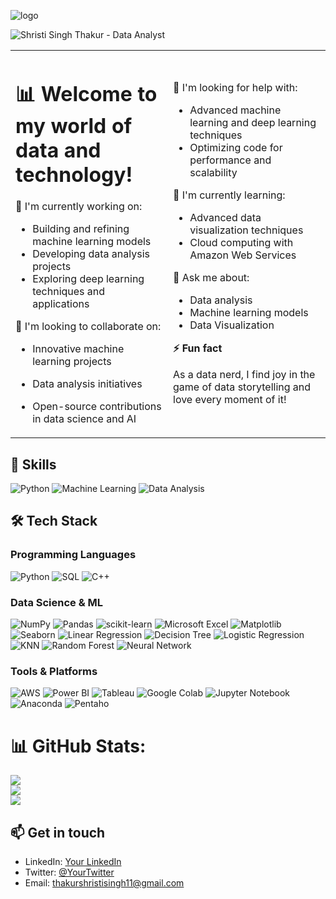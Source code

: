 ![logo](https://i.pinimg.com/564x/a0/e6/d3/a0e6d34297c51272111896a1f4d2becb.jpg)

![Shristi Singh Thakur - Data Analyst](https://img.shields.io/badge/Shristi%20Singh%20Thakur-Data%20Analyst-blue?style=for-the-badge&logo=data:image/png;base64,...)
<table>
  <tr>
    <td width="50%">

# 📊 Welcome to my world of data and technology!

🚀 I'm currently working on:
- Building and refining machine learning models
- Developing data analysis projects
- Exploring deep learning techniques and applications

🤝 I'm looking to collaborate on:
- Innovative machine learning projects
- Data analysis initiatives
- Open-source contributions in data science and AI

    </td>
    <td width="50%">

👐 I'm looking for help with:
- Advanced machine learning and deep learning techniques
- Optimizing code for performance and scalability

🌱 I'm currently learning:
- Advanced data visualization techniques
- Cloud computing with Amazon Web Services

💬 Ask me about:
- Data analysis
- Machine learning models
- Data Visualization

**⚡ Fun fact**

As a data nerd, I find joy in the game of data storytelling and love every moment of it!

  </tr>
</table>

## 💼 Skills

![Python](https://img.shields.io/badge/Python-★★★★☆-lightgrey?style=for-the-badge&logo=python&logoColor=white&color=3776AB)
![Machine Learning](https://img.shields.io/badge/Machine%20Learning-★★★★☆-lightgrey?style=for-the-badge&logo=tensorflow&logoColor=white&color=FF6F00)
![Data Analysis](https://img.shields.io/badge/Data%20Analysis-★★★★★-lightgrey?style=for-the-badge&logo=tableau&logoColor=white&color=E97627)

## 🛠️ Tech Stack

### Programming Languages
![Python](https://img.shields.io/badge/Python-3670A0?style=flat&logo=python&logoColor=ffdd54)
![SQL](https://img.shields.io/badge/SQL-4479A1?style=flat&logo=mysql&logoColor=white)
![C++](https://img.shields.io/badge/C++-00599C?style=flat&logo=c%2B%2B&logoColor=white)

### Data Science & ML
![NumPy](https://img.shields.io/badge/NumPy-013243?style=flat&logo=numpy&logoColor=white)
![Pandas](https://img.shields.io/badge/Pandas-150458?style=flat&logo=pandas&logoColor=white)
![scikit-learn](https://img.shields.io/badge/scikit--learn-F7931E?style=flat&logo=scikit-learn&logoColor=white)
![Microsoft Excel](https://img.shields.io/badge/Microsoft%20Excel-217346?style=flat&logo=microsoft-excel&logoColor=white)
![Matplotlib](https://img.shields.io/badge/Matplotlib-11557c?style=flat&logo=python&logoColor=white)
![Seaborn](https://img.shields.io/badge/Seaborn-3776AB?style=flat&logo=python&logoColor=white)
![Linear Regression](https://img.shields.io/badge/Linear%20Regression-FF6F00?style=flat&logo=tensorflow&logoColor=white)
![Decision Tree](https://img.shields.io/badge/Decision%20Tree-FF6F00?style=flat&logo=tensorflow&logoColor=white)
![Logistic Regression](https://img.shields.io/badge/Logistic%20Regression-FF6F00?style=flat&logo=tensorflow&logoColor=white)
![KNN](https://img.shields.io/badge/KNN-FF6F00?style=flat&logo=tensorflow&logoColor=white)
![Random Forest](https://img.shields.io/badge/Random%20Forest-FF6F00?style=flat&logo=tensorflow&logoColor=white)
![Neural Network](https://img.shields.io/badge/Neural%20Network-FF6F00?style=flat&logo=tensorflow&logoColor=white)

### Tools & Platforms
![AWS](https://img.shields.io/badge/AWS-FF9900?style=flat&logo=amazon-aws&logoColor=white)
![Power BI](https://img.shields.io/badge/Power%20BI-F2C811?style=flat&logo=powerbi&logoColor=black)
![Tableau](https://img.shields.io/badge/Tableau-E97627?style=flat&logo=Tableau&logoColor=white)
![Google Colab](https://img.shields.io/badge/Google%20Colab-F9AB00?style=flat&logo=google-colab&logoColor=white)
![Jupyter Notebook](https://img.shields.io/badge/Jupyter-F37626?style=flat&logo=jupyter&logoColor=white)
![Anaconda](https://img.shields.io/badge/Anaconda-44A833?style=flat&logo=anaconda&logoColor=white)
![Pentaho](https://img.shields.io/badge/Pentaho-0E3D59?style=flat&logo=pentaho&logoColor=white)

# 📊 GitHub Stats:
![](https://github-readme-stats.vercel.app/api?username=th-shristi&theme=city_lights&hide_border=false&include_all_commits=true&count_private=false)<br/>
![](https://github-readme-streak-stats.herokuapp.com/?user=th-shristi&theme=city_lights&hide_border=false)<br/>
![](https://github-readme-stats.vercel.app/api/top-langs/?username=th-shristi&theme=city_lights&hide_border=false&include_all_commits=true&count_private=false&layout=compact)

## 📫 Get in touch
- LinkedIn: [Your LinkedIn](www.linkedin.com/in/shristi-singh-thakur-aa8149239)
- Twitter: [@YourTwitter](https://x.com/___shristisingh)
- Email: thakurshristisingh11@gmail.com
